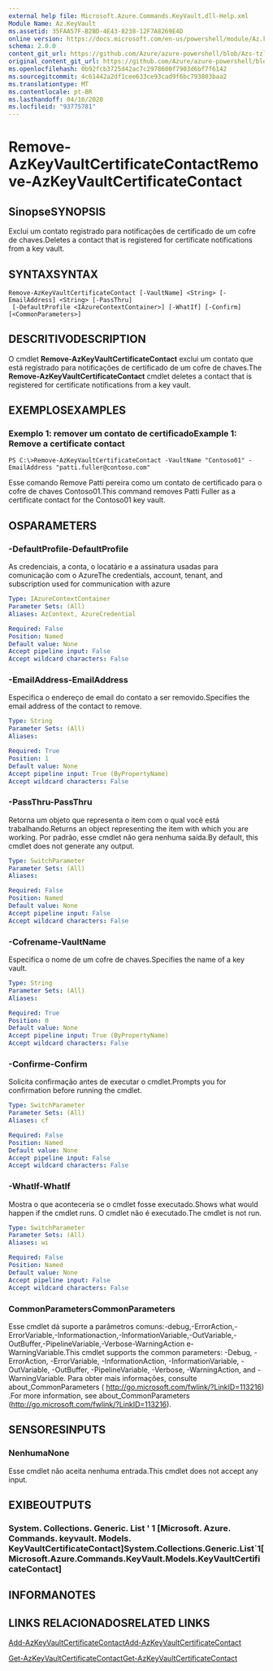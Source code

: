 ```yaml
---
external help file: Microsoft.Azure.Commands.KeyVault.dll-Help.xml
Module Name: Az.KeyVault
ms.assetid: 35FAA57F-B2BD-4E43-8238-12F7A8269E4D
online version: https://docs.microsoft.com/en-us/powershell/module/Az.keyvault/remove-AzKeyvaultcertificatecontact
schema: 2.0.0
content_git_url: https://github.com/Azure/azure-powershell/blob/Azs-tzl/src/KeyVault/KeyVault/help/Remove-AzKeyVaultCertificateContact.md
original_content_git_url: https://github.com/Azure/azure-powershell/blob/Azs-tzl/src/KeyVault/KeyVault/help/Remove-AzKeyVaultCertificateContact.md
ms.openlocfilehash: 0b92fcb3725d42ac7c2978600f7903d6bf7f6142
ms.sourcegitcommit: 4c61442a2df1cee633ce93cad9f6bc793803baa2
ms.translationtype: MT
ms.contentlocale: pt-BR
ms.lasthandoff: 04/16/2020
ms.locfileid: "93775781"
---
```

# <span data-ttu-id="d2638-101">Remove-AzKeyVaultCertificateContact</span><span class="sxs-lookup"><span data-stu-id="d2638-101">Remove-AzKeyVaultCertificateContact</span></span>

## <span data-ttu-id="d2638-102">Sinopse</span><span class="sxs-lookup"><span data-stu-id="d2638-102">SYNOPSIS</span></span>
<span data-ttu-id="d2638-103">Exclui um contato registrado para notificações de certificado de um cofre de chaves.</span><span class="sxs-lookup"><span data-stu-id="d2638-103">Deletes a contact that is registered for certificate notifications from a key vault.</span></span>

## <span data-ttu-id="d2638-104">SYNTAX</span><span class="sxs-lookup"><span data-stu-id="d2638-104">SYNTAX</span></span>

```
Remove-AzKeyVaultCertificateContact [-VaultName] <String> [-EmailAddress] <String> [-PassThru]
 [-DefaultProfile <IAzureContextContainer>] [-WhatIf] [-Confirm] [<CommonParameters>]
```

## <span data-ttu-id="d2638-105">DESCRITIVO</span><span class="sxs-lookup"><span data-stu-id="d2638-105">DESCRIPTION</span></span>
<span data-ttu-id="d2638-106">O cmdlet **Remove-AzKeyVaultCertificateContact** exclui um contato que está registrado para notificações de certificado de um cofre de chaves.</span><span class="sxs-lookup"><span data-stu-id="d2638-106">The **Remove-AzKeyVaultCertificateContact** cmdlet deletes a contact that is registered for certificate notifications from a key vault.</span></span>

## <span data-ttu-id="d2638-107">EXEMPLOS</span><span class="sxs-lookup"><span data-stu-id="d2638-107">EXAMPLES</span></span>

### <span data-ttu-id="d2638-108">Exemplo 1: remover um contato de certificado</span><span class="sxs-lookup"><span data-stu-id="d2638-108">Example 1: Remove a certificate contact</span></span>
```
PS C:\>Remove-AzKeyVaultCertificateContact -VaultName "Contoso01" -EmailAddress "patti.fuller@contoso.com"
```

<span data-ttu-id="d2638-109">Esse comando Remove Patti pereira como um contato de certificado para o cofre de chaves Contoso01.</span><span class="sxs-lookup"><span data-stu-id="d2638-109">This command removes Patti Fuller as a certificate contact for the Contoso01 key vault.</span></span>

## <span data-ttu-id="d2638-110">OS</span><span class="sxs-lookup"><span data-stu-id="d2638-110">PARAMETERS</span></span>

### <span data-ttu-id="d2638-111">-DefaultProfile</span><span class="sxs-lookup"><span data-stu-id="d2638-111">-DefaultProfile</span></span>
<span data-ttu-id="d2638-112">As credenciais, a conta, o locatário e a assinatura usadas para comunicação com o Azure</span><span class="sxs-lookup"><span data-stu-id="d2638-112">The credentials, account, tenant, and subscription used for communication with azure</span></span>

```yaml
Type: IAzureContextContainer
Parameter Sets: (All)
Aliases: AzContext, AzureCredential

Required: False
Position: Named
Default value: None
Accept pipeline input: False
Accept wildcard characters: False
```

### <span data-ttu-id="d2638-113">-EmailAddress</span><span class="sxs-lookup"><span data-stu-id="d2638-113">-EmailAddress</span></span>
<span data-ttu-id="d2638-114">Especifica o endereço de email do contato a ser removido.</span><span class="sxs-lookup"><span data-stu-id="d2638-114">Specifies the email address of the contact to remove.</span></span>

```yaml
Type: String
Parameter Sets: (All)
Aliases: 

Required: True
Position: 1
Default value: None
Accept pipeline input: True (ByPropertyName)
Accept wildcard characters: False
```

### <span data-ttu-id="d2638-115">-PassThru</span><span class="sxs-lookup"><span data-stu-id="d2638-115">-PassThru</span></span>
<span data-ttu-id="d2638-116">Retorna um objeto que representa o item com o qual você está trabalhando.</span><span class="sxs-lookup"><span data-stu-id="d2638-116">Returns an object representing the item with which you are working.</span></span>
<span data-ttu-id="d2638-117">Por padrão, esse cmdlet não gera nenhuma saída.</span><span class="sxs-lookup"><span data-stu-id="d2638-117">By default, this cmdlet does not generate any output.</span></span>

```yaml
Type: SwitchParameter
Parameter Sets: (All)
Aliases: 

Required: False
Position: Named
Default value: None
Accept pipeline input: False
Accept wildcard characters: False
```

### <span data-ttu-id="d2638-118">-Cofrename</span><span class="sxs-lookup"><span data-stu-id="d2638-118">-VaultName</span></span>
<span data-ttu-id="d2638-119">Especifica o nome de um cofre de chaves.</span><span class="sxs-lookup"><span data-stu-id="d2638-119">Specifies the name of a key vault.</span></span>

```yaml
Type: String
Parameter Sets: (All)
Aliases: 

Required: True
Position: 0
Default value: None
Accept pipeline input: True (ByPropertyName)
Accept wildcard characters: False
```

### <span data-ttu-id="d2638-120">-Confirme</span><span class="sxs-lookup"><span data-stu-id="d2638-120">-Confirm</span></span>
<span data-ttu-id="d2638-121">Solicita confirmação antes de executar o cmdlet.</span><span class="sxs-lookup"><span data-stu-id="d2638-121">Prompts you for confirmation before running the cmdlet.</span></span>

```yaml
Type: SwitchParameter
Parameter Sets: (All)
Aliases: cf

Required: False
Position: Named
Default value: None
Accept pipeline input: False
Accept wildcard characters: False
```

### <span data-ttu-id="d2638-122">-WhatIf</span><span class="sxs-lookup"><span data-stu-id="d2638-122">-WhatIf</span></span>
<span data-ttu-id="d2638-123">Mostra o que aconteceria se o cmdlet fosse executado.</span><span class="sxs-lookup"><span data-stu-id="d2638-123">Shows what would happen if the cmdlet runs.</span></span>
<span data-ttu-id="d2638-124">O cmdlet não é executado.</span><span class="sxs-lookup"><span data-stu-id="d2638-124">The cmdlet is not run.</span></span>

```yaml
Type: SwitchParameter
Parameter Sets: (All)
Aliases: wi

Required: False
Position: Named
Default value: None
Accept pipeline input: False
Accept wildcard characters: False
```

### <span data-ttu-id="d2638-125">CommonParameters</span><span class="sxs-lookup"><span data-stu-id="d2638-125">CommonParameters</span></span>
<span data-ttu-id="d2638-126">Esse cmdlet dá suporte a parâmetros comuns:-debug,-ErrorAction,-ErrorVariable,-Informationaction,-InformationVariable,-OutVariable,-OutBuffer,-PipelineVariable,-Verbose-WarningAction e-WarningVariable.</span><span class="sxs-lookup"><span data-stu-id="d2638-126">This cmdlet supports the common parameters: -Debug, -ErrorAction, -ErrorVariable, -InformationAction, -InformationVariable, -OutVariable, -OutBuffer, -PipelineVariable, -Verbose, -WarningAction, and -WarningVariable.</span></span> <span data-ttu-id="d2638-127">Para obter mais informações, consulte about_CommonParameters ( http://go.microsoft.com/fwlink/?LinkID=113216) .</span><span class="sxs-lookup"><span data-stu-id="d2638-127">For more information, see about_CommonParameters (http://go.microsoft.com/fwlink/?LinkID=113216).</span></span>

## <span data-ttu-id="d2638-128">SENSORES</span><span class="sxs-lookup"><span data-stu-id="d2638-128">INPUTS</span></span>

### <span data-ttu-id="d2638-129">Nenhuma</span><span class="sxs-lookup"><span data-stu-id="d2638-129">None</span></span>
<span data-ttu-id="d2638-130">Esse cmdlet não aceita nenhuma entrada.</span><span class="sxs-lookup"><span data-stu-id="d2638-130">This cmdlet does not accept any input.</span></span>

## <span data-ttu-id="d2638-131">EXIBE</span><span class="sxs-lookup"><span data-stu-id="d2638-131">OUTPUTS</span></span>

### <span data-ttu-id="d2638-132">System. Collections. Generic. List ' 1 [Microsoft. Azure. Commands. keyvault. Models. KeyVaultCertificateContact]</span><span class="sxs-lookup"><span data-stu-id="d2638-132">System.Collections.Generic.List\`1[Microsoft.Azure.Commands.KeyVault.Models.KeyVaultCertificateContact]</span></span>

## <span data-ttu-id="d2638-133">INFORMA</span><span class="sxs-lookup"><span data-stu-id="d2638-133">NOTES</span></span>

## <span data-ttu-id="d2638-134">LINKS RELACIONADOS</span><span class="sxs-lookup"><span data-stu-id="d2638-134">RELATED LINKS</span></span>

[<span data-ttu-id="d2638-135">Add-AzKeyVaultCertificateContact</span><span class="sxs-lookup"><span data-stu-id="d2638-135">Add-AzKeyVaultCertificateContact</span></span>](./Add-AzKeyVaultCertificateContact.md)

[<span data-ttu-id="d2638-136">Get-AzKeyVaultCertificateContact</span><span class="sxs-lookup"><span data-stu-id="d2638-136">Get-AzKeyVaultCertificateContact</span></span>](./Get-AzKeyVaultCertificateContact.md)

